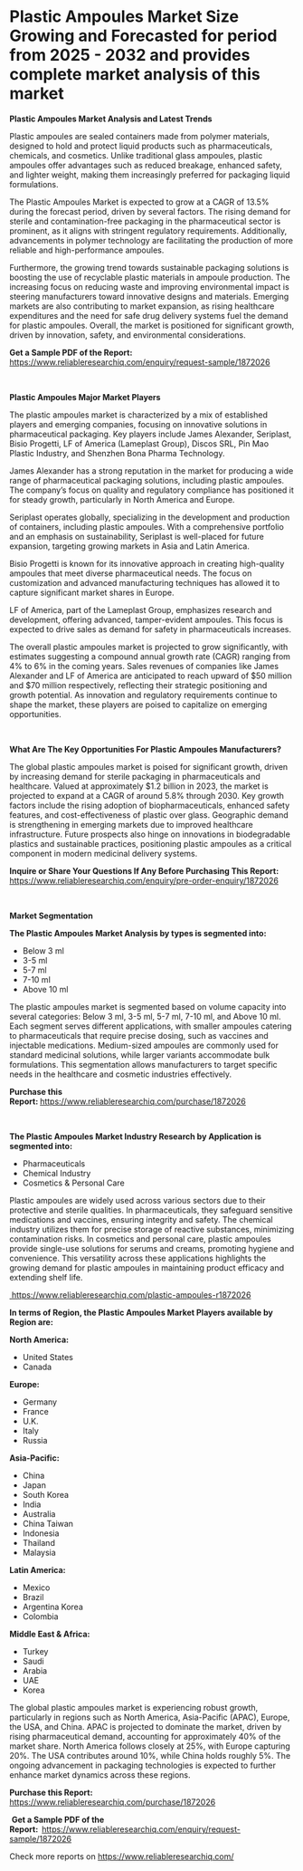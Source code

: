 <p><h1>Plastic Ampoules Market Size Growing and Forecasted for period from 2025 - 2032 and provides complete market analysis of this market</h1></p><p><strong>Plastic Ampoules Market Analysis and Latest Trends</strong></p>
<p><p>Plastic ampoules are sealed containers made from polymer materials, designed to hold and protect liquid products such as pharmaceuticals, chemicals, and cosmetics. Unlike traditional glass ampoules, plastic ampoules offer advantages such as reduced breakage, enhanced safety, and lighter weight, making them increasingly preferred for packaging liquid formulations.</p><p>The Plastic Ampoules Market is expected to grow at a CAGR of 13.5% during the forecast period, driven by several factors. The rising demand for sterile and contamination-free packaging in the pharmaceutical sector is prominent, as it aligns with stringent regulatory requirements. Additionally, advancements in polymer technology are facilitating the production of more reliable and high-performance ampoules. </p><p>Furthermore, the growing trend towards sustainable packaging solutions is boosting the use of recyclable plastic materials in ampoule production. The increasing focus on reducing waste and improving environmental impact is steering manufacturers toward innovative designs and materials. Emerging markets are also contributing to market expansion, as rising healthcare expenditures and the need for safe drug delivery systems fuel the demand for plastic ampoules. Overall, the market is positioned for significant growth, driven by innovation, safety, and environmental considerations.</p></p>
<p><strong>Get a Sample PDF of the Report:&nbsp;</strong> <a href="https://www.reliableresearchiq.com/enquiry/request-sample/1872026?utm_campaign=2926&utm_medium=2&utm_source=Github&utm_content=ia&utm_term=04042025&utm_id=plastic-ampoules">https://www.reliableresearchiq.com/enquiry/request-sample/1872026</a></p>
<p>&nbsp;</p>
<p><strong>Plastic Ampoules Major Market Players</strong></p>
<p><p>The plastic ampoules market is characterized by a mix of established players and emerging companies, focusing on innovative solutions in pharmaceutical packaging. Key players include James Alexander, Seriplast, Bisio Progetti, LF of America (Lameplast Group), Discos SRL, Pin Mao Plastic Industry, and Shenzhen Bona Pharma Technology.</p><p>James Alexander has a strong reputation in the market for producing a wide range of pharmaceutical packaging solutions, including plastic ampoules. The company’s focus on quality and regulatory compliance has positioned it for steady growth, particularly in North America and Europe.</p><p>Seriplast operates globally, specializing in the development and production of containers, including plastic ampoules. With a comprehensive portfolio and an emphasis on sustainability, Seriplast is well-placed for future expansion, targeting growing markets in Asia and Latin America.</p><p>Bisio Progetti is known for its innovative approach in creating high-quality ampoules that meet diverse pharmaceutical needs. The focus on customization and advanced manufacturing techniques has allowed it to capture significant market shares in Europe.</p><p>LF of America, part of the Lameplast Group, emphasizes research and development, offering advanced, tamper-evident ampoules. This focus is expected to drive sales as demand for safety in pharmaceuticals increases.</p><p>The overall plastic ampoules market is projected to grow significantly, with estimates suggesting a compound annual growth rate (CAGR) ranging from 4% to 6% in the coming years. Sales revenues of companies like James Alexander and LF of America are anticipated to reach upward of $50 million and $70 million respectively, reflecting their strategic positioning and growth potential. As innovation and regulatory requirements continue to shape the market, these players are poised to capitalize on emerging opportunities.</p></p>
<p>&nbsp;</p>
<p><strong>What Are The Key Opportunities For Plastic Ampoules Manufacturers?</strong></p>
<p><p>The global plastic ampoules market is poised for significant growth, driven by increasing demand for sterile packaging in pharmaceuticals and healthcare. Valued at approximately $1.2 billion in 2023, the market is projected to expand at a CAGR of around 5.8% through 2030. Key growth factors include the rising adoption of biopharmaceuticals, enhanced safety features, and cost-effectiveness of plastic over glass. Geographic demand is strengthening in emerging markets due to improved healthcare infrastructure. Future prospects also hinge on innovations in biodegradable plastics and sustainable practices, positioning plastic ampoules as a critical component in modern medicinal delivery systems.</p></p>
<p><strong>Inquire or Share Your Questions If Any Before Purchasing This Report:</strong> <a href="https://www.reliableresearchiq.com/enquiry/pre-order-enquiry/1872026?utm_campaign=2926&utm_medium=2&utm_source=Github&utm_content=ia&utm_term=04042025&utm_id=plastic-ampoules">https://www.reliableresearchiq.com/enquiry/pre-order-enquiry/1872026</a></p>
<p>&nbsp;</p>
<p><strong>Market Segmentation</strong></p>
<p><strong>The Plastic Ampoules Market Analysis by types is segmented into:</strong></p>
<p><ul><li>Below 3 ml</li><li>3-5 ml</li><li>5-7 ml</li><li>7-10 ml</li><li>Above 10 ml</li></ul></p>
<p><p>The plastic ampoules market is segmented based on volume capacity into several categories: Below 3 ml, 3-5 ml, 5-7 ml, 7-10 ml, and Above 10 ml. Each segment serves different applications, with smaller ampoules catering to pharmaceuticals that require precise dosing, such as vaccines and injectable medications. Medium-sized ampoules are commonly used for standard medicinal solutions, while larger variants accommodate bulk formulations. This segmentation allows manufacturers to target specific needs in the healthcare and cosmetic industries effectively.</p></p>
<p><strong>Purchase this Report:&nbsp;</strong><a href="https://www.reliableresearchiq.com/purchase/1872026?utm_campaign=2926&utm_medium=2&utm_source=Github&utm_content=ia&utm_term=04042025&utm_id=plastic-ampoules">https://www.reliableresearchiq.com/purchase/1872026</a></p>
<p>&nbsp;</p>
<p><strong>The Plastic Ampoules Market Industry Research by Application is segmented into:</strong></p>
<p><ul><li>Pharmaceuticals</li><li>Chemical Industry</li><li>Cosmetics & Personal Care</li></ul></p>
<p><p>Plastic ampoules are widely used across various sectors due to their protective and sterile qualities. In pharmaceuticals, they safeguard sensitive medications and vaccines, ensuring integrity and safety. The chemical industry utilizes them for precise storage of reactive substances, minimizing contamination risks. In cosmetics and personal care, plastic ampoules provide single-use solutions for serums and creams, promoting hygiene and convenience. This versatility across these applications highlights the growing demand for plastic ampoules in maintaining product efficacy and extending shelf life.</p></p>
<p><a href="https://www.reliableresearchiq.com/plastic-ampoules-r1872026?utm_campaign=2926&utm_medium=2&utm_source=Github&utm_content=ia&utm_term=04042025&utm_id=plastic-ampoules">&nbsp;https://www.reliableresearchiq.com/plastic-ampoules-r1872026</a></p>
<p><strong>In terms of Region, the Plastic Ampoules Market Players available by Region are:</strong></p>
<p>
    <p> <strong> North America: </strong>
        <ul>
            <li>United States</li>
            <li>Canada</li>
        </ul>
        </p> 
    <p> <strong> Europe: </strong>
        <ul>
            <li>Germany</li>
            <li>France</li>
            <li>U.K.</li>
            <li>Italy</li>
            <li>Russia</li>
        </ul>
        </p> 
    <p> <strong> Asia-Pacific: </strong>
        <ul>
            <li>China</li>
            <li>Japan</li>
            <li>South Korea</li>
            <li>India</li>
            <li>Australia</li>
            <li>China Taiwan</li>
            <li>Indonesia</li>
            <li>Thailand</li>
            <li>Malaysia</li>
        </ul>
        </p> 
    <p> <strong> Latin America: </strong>
        <ul>
            <li>Mexico</li>
            <li>Brazil</li>
            <li>Argentina Korea</li>
            <li>Colombia</li>
        </ul>
        </p> 
    <p> <strong> Middle East & Africa: </strong>
        <ul>
            <li>Turkey</li>
            <li>Saudi</li>
            <li>Arabia</li>
            <li>UAE</li>
            <li>Korea</li>
        </ul>
    </p>
    </p>
<p><p>The global plastic ampoules market is experiencing robust growth, particularly in regions such as North America, Asia-Pacific (APAC), Europe, the USA, and China. APAC is projected to dominate the market, driven by rising pharmaceutical demand, accounting for approximately 40% of the market share. North America follows closely at 25%, with Europe capturing 20%. The USA contributes around 10%, while China holds roughly 5%. The ongoing advancement in packaging technologies is expected to further enhance market dynamics across these regions.</p></p>
<p><strong>Purchase this Report: </strong><a href="https://www.reliableresearchiq.com/purchase/1872026?utm_campaign=2926&utm_medium=2&utm_source=Github&utm_content=ia&utm_term=04042025&utm_id=plastic-ampoules">https://www.reliableresearchiq.com/purchase/1872026</a></p>
<p>&nbsp;<strong>Get a Sample PDF of the Report:&nbsp;&nbsp;</strong><a href="https://www.reliableresearchiq.com/enquiry/request-sample/1872026?utm_campaign=2926&utm_medium=2&utm_source=Github&utm_content=ia&utm_term=04042025&utm_id=plastic-ampoules">https://www.reliableresearchiq.com/enquiry/request-sample/1872026</a></p>
<p><strong></strong></p>
<p>Check more reports on <a href="https://www.reliableresearchiq.com/?utm_campaign=2926&utm_medium=2&utm_source=Github&utm_content=ia&utm_term=04042025&utm_id=plastic-ampoules">https://www.reliableresearchiq.com/</a></p>